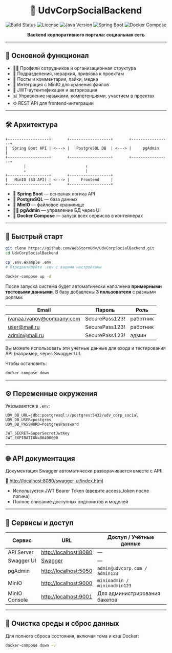 
<h1 align="center">🏢 UdvCorpSocialBackend</h1>

<p align="center">
  <img src="https://img.shields.io/badge/build-passing-brightgreen" alt="Build Status"/>
  <img src="https://img.shields.io/badge/license-MIT-blue.svg" alt="License"/>
  <img src="https://img.shields.io/badge/Java-21-blue" alt="Java Version"/>
  <img src="https://img.shields.io/badge/Spring%20Boot-3.x-success" alt="Spring Boot"/>
  <img src="https://img.shields.io/badge/docker--compose-enabled-blue" alt="Docker Compose"/>
</p>

<p align="center">
  <strong>Backend корпоративного портала: социальная сеть</strong>
</p>

---

## 📌 Основной функционал

<ul>
  <li>🧑‍💼 Профили сотрудников и организационная структура</li>
  <li>🏢 Подразделения, иерархия, привязка к проектам</li>
  <li>📝 Посты и комментарии, лайки, медиа</li>
  <li>📁 Интеграция с MinIO для хранения файлов</li>
  <li>🔐 JWT-аутентификация и авторизация</li>
  <li>📊 Управление навыками, компетенциями, участием в проектах</li>
  <li>⚙️ REST API для frontend-интеграции</li>
</ul>

---

## 🛠️ Архитектура

```text
+------------------+       +------------------+       +-----------------+
|  Spring Boot API | <---> |   PostgreSQL DB  | <---> |     pgAdmin     |
+------------------+       +------------------+       +-----------------+
        |                          ↑
        ↓                          |
+------------------+       +------------------+
|   MinIO (S3 API) | <---> |     Frontend     |
+------------------+       +------------------+
````

* 📘 **Spring Boot** — основная логика API
* 🐘 **PostgreSQL** — база данных
* 📂 **MinIO** — файловое хранилище
* 🧑‍💻 **pgAdmin** — управление БД через UI
* 🐳 **Docker Compose** — запуск всех сервисов в контейнерах

---

## 🚀 Быстрый старт

```bash
git clone https://github.com/WebStormUdv/UdvCorpSocialBackend.git
cd UdvCorpSocialBackend

cp .env.example .env
# Отредактируйте .env с вашими настройками

docker-compose up -d
```

После запуска система будет автоматически наполнена **примерными тестовыми данными**.
В базу добавлены **3 пользователя** с разными ролями:

| Email                                                         | Пароль         | Роль     |
| ------------------------------------------------------------- | -------------- | -------- |
| [ivanaa.ivanov@company.com](mailto:ivanaa.ivanov@company.com) | SecurePass123! | работник |
| [user@mail.ru](mailto:user@mail.ru)                           | SecurePass123! | работник |
| [admin@mail.ru](mailto:admin@mail.ru)                         | SecurePass123! | админ    |

Вы можете использовать эти учётные данные для входа и тестирования API (например, через Swagger UI).

Чтобы остановить:

```bash
docker-compose down
```

---

## ⚙️ Переменные окружения

Указываются в `.env`:

```env
UDV_DB_URL=jdbc:postgresql://postgres:5432/udv_corp_social
UDV_DB_USER=postgres
UDV_DB_PASSWORD=PostgresPassword

JWT_SECRET=SuperSecretJwtKey
JWT_EXPIRATION=86400000

```

---

## 🌐 API документация

Документация Swagger автоматически разворачивается вместе с API:

<p>
  🔗 <a href="http://localhost:8080/swagger-ui/index.html" target="_blank">
    http://localhost:8080/swagger-ui/index.html
  </a>
</p>

* Используется JWT Bearer Token (введите access\_token после логина)
* Полное описание доступных эндпоинтов и моделей

---

## 🔌 Сервисы и доступ

<table>
  <thead>
    <tr>
      <th>Сервис</th>
      <th>URL</th>
      <th>Доступ / Учётные данные</th>
    </tr>
  </thead>
  <tbody>
    <tr>
      <td>API Server</td>
      <td><a href="http://localhost:8080/">http://localhost:8080</a></td>
      <td>—</td>
    </tr>
    <tr>
      <td>Swagger UI</td>
      <td><a href="http://localhost:8080/swagger-ui/index.html">Swagger</a></td>
      <td>—</td>
    </tr>
    <tr>
      <td>pgAdmin</td>
      <td><a href="http://localhost:5050/">http://localhost:5050</a></td>
      <td><code>admin@udvcorp.com / admin123</code></td>
    </tr>
    <tr>
      <td>MinIO</td>
      <td><a href="http://localhost:9000/">http://localhost:9000</a></td>
      <td><code>minioadmin / minioadmin123</code></td>
    </tr>
    <tr>
      <td>MinIO Console</td>
      <td><a href="http://localhost:9001/">http://localhost:9001</a></td>
      <td>Для администрирования бакетов</td>
    </tr>
  </tbody>
</table>

---

## 🧼 Очистка среды и сброс данных

Для полного сброса состояния, включая тома и кэш Docker:

```bash
docker-compose down -v
```




